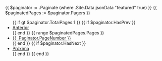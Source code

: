 {{ $paginator := .Paginate (where .Site.Data.jsonData "featured" true) }}
{{ $paginatedPages := $paginator.Pagers }}

<nav>
    <ul class="pagination">
        {{ if gt $paginator.TotalPages 1 }}
            {{ if $paginator.HasPrev }}
                <li class="page-item">
                    <a class="page-link" href="{{ $paginatedPages.Prev.URL }}">Anterior</a>
                </li>
            {{ end }}
            {{ range $paginatedPages.Pages }}
                <li class="page-item{{ if eq $paginator.PageNumber .Paginator.PageNumber }} active{{ end }}">
                    <a class="page-link" href="{{ .URL }}">{{ .Paginator.PageNumber }}</a>
                </li>
            {{ end }}
            {{ if $paginator.HasNext }}
                <li class="page-item">
                    <a class="page-link" href="{{ $paginatedPages.Next.URL }}">Próxima</a>
                </li>
            {{ end }}
        {{ end }}
    </ul>
</nav>
